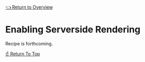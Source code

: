 [👈 Return to Overview](./Recipes.md)

# Enabling Serverside Rendering

Recipe is forthcoming.

[☝️ Return To Top](#enabling-serverside-rendering)